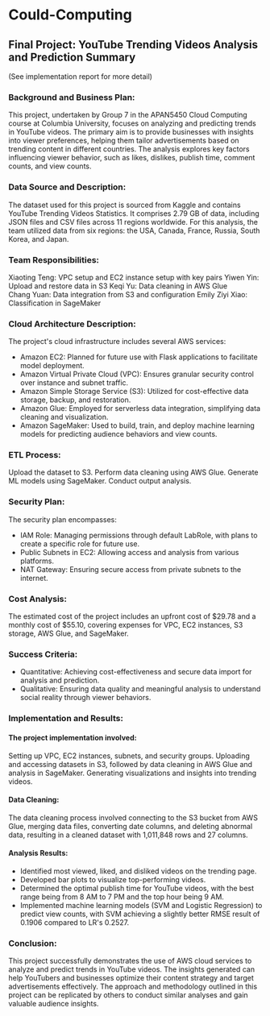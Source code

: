 # Could-Computing

## Final Project: YouTube Trending Videos Analysis and Prediction Summary

(See implementation report for more detail)

### Background and Business Plan:
This project, undertaken by Group 7 in the APAN5450 Cloud Computing course at Columbia University, focuses on analyzing and predicting trends in YouTube videos. The primary aim is to provide businesses with insights into viewer preferences, helping them tailor advertisements based on trending content in different countries. The analysis explores key factors influencing viewer behavior, such as likes, dislikes, publish time, comment counts, and view counts.

### Data Source and Description:
The dataset used for this project is sourced from Kaggle and contains YouTube Trending Videos Statistics. It comprises 2.79 GB of data, including JSON files and CSV files across 11 regions worldwide. For this analysis, the team utilized data from six regions: the USA, Canada, France, Russia, South Korea, and Japan.

### Team Responsibilities:
Xiaoting Teng: VPC setup and EC2 instance setup with key pairs
Yiwen Yin: Upload and restore data in S3
Keqi Yu: Data cleaning in AWS Glue       
Chang Yuan: Data integration from S3 and configuration
Emily Ziyi Xiao: Classification in SageMaker

### Cloud Architecture Description:
The project's cloud infrastructure includes several AWS services:
- Amazon EC2: Planned for future use with Flask applications to facilitate model deployment.
- Amazon Virtual Private Cloud (VPC): Ensures granular security control over instance and subnet traffic.
- Amazon Simple Storage Service (S3): Utilized for cost-effective data storage, backup, and restoration.
- Amazon Glue: Employed for serverless data integration, simplifying data cleaning and visualization.
- Amazon SageMaker: Used to build, train, and deploy machine learning models for predicting audience behaviors and view counts.

### ETL Process:
Upload the dataset to S3.
Perform data cleaning using AWS Glue.
Generate ML models using SageMaker.
Conduct output analysis.

### Security Plan:
The security plan encompasses:
- IAM Role: Managing permissions through default LabRole, with plans to create a specific role for future use.
- Public Subnets in EC2: Allowing access and analysis from various platforms.
- NAT Gateway: Ensuring secure access from private subnets to the internet.

### Cost Analysis:
The estimated cost of the project includes an upfront cost of $29.78 and a monthly cost of $55.10, covering expenses for VPC, EC2 instances, S3 storage, AWS Glue, and SageMaker.

### Success Criteria:
- Quantitative: Achieving cost-effectiveness and secure data import for analysis and prediction.
- Qualitative: Ensuring data quality and meaningful analysis to understand social reality through viewer behaviors.

### Implementation and Results:
#### The project implementation involved:
Setting up VPC, EC2 instances, subnets, and security groups.
Uploading and accessing datasets in S3, followed by data cleaning in AWS Glue and analysis in SageMaker.
Generating visualizations and insights into trending videos.

#### Data Cleaning:
The data cleaning process involved connecting to the S3 bucket from AWS Glue, merging data files, converting date columns, and deleting abnormal data, resulting in a cleaned dataset with 1,011,848 rows and 27 columns.

#### Analysis Results:
- Identified most viewed, liked, and disliked videos on the trending page.
- Developed bar plots to visualize top-performing videos.
- Determined the optimal publish time for YouTube videos, with the best range being from 8 AM to 7 PM and the top hour being 9 AM.
- Implemented machine learning models (SVM and Logistic Regression) to predict view counts, with SVM achieving a slightly better RMSE result of 0.1906 compared to LR's 0.2527.

### Conclusion:
This project successfully demonstrates the use of AWS cloud services to analyze and predict trends in YouTube videos. The insights generated can help YouTubers and businesses optimize their content strategy and target advertisements effectively. The approach and methodology outlined in this project can be replicated by others to conduct similar analyses and gain valuable audience insights.

